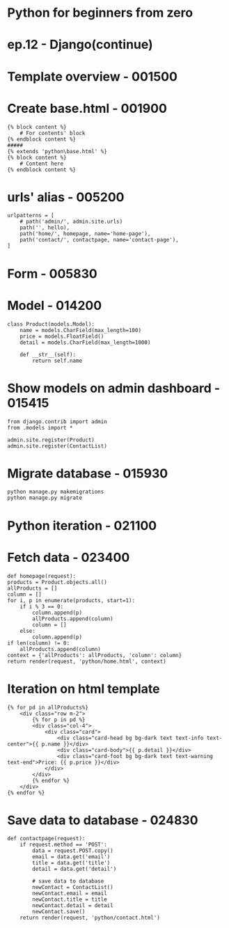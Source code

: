 # Python for beginners from zero
# ep.12 - Django(continue)
# Template overview - 001500
# Create base.html - 001900
```
{% block content %}
    # For contents' block
{% endblock content %}
#####
{% extends 'python\base.html' %}
{% block content %}
    # Content here
{% endblock content %}
```
# urls' alias - 005200
```
urlpatterns = [
    # path('admin/', admin.site.urls)
    path('', hello),
    path('home/', homepage, name='home-page'),
    path('contact/', contactpage, name='contact-page'),
]
```
# Form - 005830
# Model - 014200
```
class Product(models.Model):
    name = models.CharField(max_length=100)
    price = models.FloatField()
    detail = models.CharField(max_length=1000)

    def __str__(self):
        return self.name
```
# Show models on admin dashboard - 015415
```
from django.contrib import admin
from .models import *

admin.site.register(Product)
admin.site.register(ContactList)
```
# Migrate database - 015930
```
python manage.py makemigrations
python manage.py migrate
```
# Python iteration - 021100
# Fetch data - 023400
```
def homepage(request):
products = Product.objects.all()
allProducts = []
column = []
for i, p in enumerate(products, start=1):
    if i % 3 == 0:
        column.append(p)
        allProducts.append(column)
        column = []
    else:
        column.append(p)
if len(column) != 0:
    allProducts.append(column)
context = {'allProducts': allProducts, 'column': column}
return render(request, 'python/home.html', context)
```
# Iteration on html template
```
{% for pd in allProducts%}
    <div class="row m-2">
        {% for p in pd %}
        <div class="col-4">
            <div class="card">
                <div class="card-head bg bg-dark text text-info text-center">{{ p.name }}</div>
                <div class="card-body">{{ p.detail }}</div>
                <div class="card-foot bg bg-dark text text-warning text-end">Price: {{ p.price }}</div>
            </div>
        </div>
        {% endfor %}
    </div>
{% endfor %}
```
# Save data to database - 024830
```
def contactpage(request):
    if request.method == 'POST':
        data = request.POST.copy()
        email = data.get('email')
        title = data.get('title')
        detail = data.get('detail')

        # save data to database
        newContact = ContactList()
        newContact.email = email
        newContact.title = title
        newContact.detail = detail
        newContact.save()
    return render(request, 'python/contact.html')
```